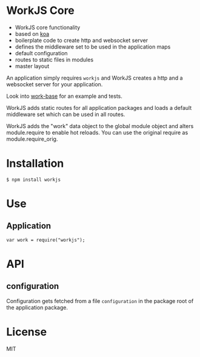 # WorkJS Core

* WorkJS core functionality
* based on [koa](https://github.com/koajs/koa)
* boilerplate code to create http and websocket server
* defines the middleware set to be used in the application maps
* default configuration
* routes to static files in modules
* master layout

An application simply requires `workjs` and 
WorkJS creates a http and a websocket server for your application.

Look into [work-base](https://github.com/workjs/work-base) for an example and tests.

WorkJS adds static routes for all application packages 
and loads a default middleware set which can be used in all routes.

WorkJS adds the "work" data object to the global module object 
and alters module.require to enable hot reloads.
You can use the original require as module.require_orig.

# Installation
```
$ npm install workjs
```
# Use

## Application

```
var work = require("workjs");
```

# API

## configuration

Configuration gets fetched from a file `configuration` in the package root 
of the application package.

# License
MIT
